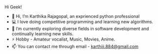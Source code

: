 Hi Geek!

- 👋 Hi, I’m Karthika Rajagopal, an exprienced python professional
- 💻 I love doing competitive programming and learning new algorithms.
- 🌱 I’m currently exploring diverse fields in software development and continually learning new skills.
- ⚡ Hobby -  Amateur vocalist, Music, Movies, Anime.
- 📫 You can contact me through email - karthiii.884@gmail.com


<!---
KarthikaRajagopal44/KarthikaRajagopal44 is a ✨ special ✨ repository because its `README.md` (this file) appears on your GitHub profile.
You can click the Preview link to take a look at your changes.
<p dir="auto"><a href="https://www.linkedin.com/in/uday1201/" rel="nofollow"><img src="https://camo.githubusercontent.com/29401aa8a32fbbe7f50c033df66acff999e630076ebb3eaed794522fe9b63f56/68747470733a2f2f696d672e736869656c64732e696f2f62616467652f4c696e6b6564496e2d50726f66696c652d696e666f726d6174696f6e616c3f7374796c653d666c6174266c6f676f3d6c696e6b6564696e266c6f676f436f6c6f723d776869746526636f6c6f723d304437364138" alt="LinkedIn Badge" data-canonical-src="https://img.shields.io/badge/LinkedIn-Profile-informational?style=flat&amp;logo=linkedin&amp;logoColor=white&amp;color=0D76A8" style="max-width: 100%;"></a></p>
--->
